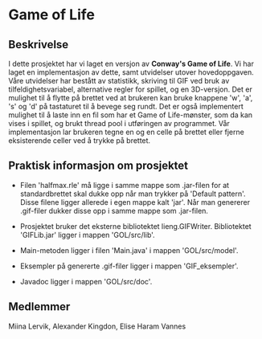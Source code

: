 # Game of Life

## Beskrivelse

I dette prosjektet har vi laget en versjon av **Conway's Game of Life**. Vi har laget en implementasjon av dette, samt utvidelser utover hovedoppgaven. Våre utvidelser har bestått av statistikk, skriving til GIF ved bruk av tilfeldighetsvariabel, alternative regler for spillet, og en 3D-versjon. Det er mulighet til å flytte på brettet ved at brukeren kan bruke knappene 'w', 'a', 's' og 'd' på tastaturet til å bevege seg rundt. Det er også implementert mulighet til å laste inn en fil som har et Game of Life-mønster, som da kan vises i spillet, og brukt thread pool i utføringen av programmet. Vår implementasjon lar brukeren tegne en og en celle på brettet eller fjerne eksisterende celler ved å trykke på brettet.

## Praktisk informasjon om prosjektet

* Filen 'halfmax.rle' må ligge i samme mappe som .jar-filen for at standardbrettet skal dukke opp når man trykker på 'Default pattern'.
Disse filene ligger allerede i egen mappe kalt 'jar'. Når man genererer .gif-filer dukker disse opp i samme mappe som .jar-filen.

* Prosjektet bruker det eksterne bibliotektet lieng.GIFWriter. Bibliotektet 'GIFLib.jar' ligger i mappen 'GOL/src/lib'.

* Main-metoden ligger i filen 'Main.java' i mappen 'GOL/src/model'.
 
* Eksempler på genererte .gif-filer ligger i mappen 'GIF_eksempler'.

* Javadoc ligger i mappen 'GOL/src/doc'.

## Medlemmer
Miina Lervik,
Alexander Kingdon,
Elise Haram Vannes
